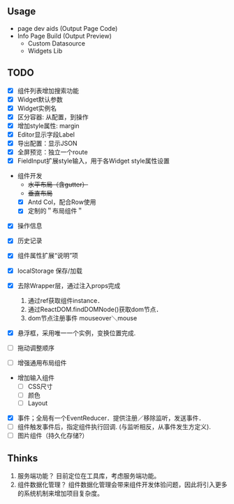 ## Usage

- page dev aids (Output Page Code)
- Info Page Build (Output Preview)
  - Custom Datasource
  - Widgets Lib

## TODO

- [x] 组件列表增加搜索功能
- [x] Widget默认参数
- [x] Widget实例名
- [x] 区分容器: 从配置，到操作
- [x] 增加style属性: margin
- [x] Editor显示字段Label
- [x] 导出配置：显示JSON
- [x] 全屏预览：独立一个route
- [x] FieldInput扩展style输入，用于各Widget style属性设置
- 组件开发
    - ~~水平布局（含gutter）~~
    - ~~垂直布局~~
    - [x] Antd Col，配合Row使用
    - [x] 定制的＂布局组件＂
- [x] 操作信息
- [x] 历史记录
- [x] 组件属性扩展“说明”项
- [x] localStorage 保存/加载

- [x] 去除Wrapper层，通过注入props完成
  1. 通过ref获取组件instance．
  2. 通过ReactDOM.findDOMNode()获取dom节点．
  3. dom节点注册事件 mouseover＼mouse

- [x] 悬浮框，采用唯一一个实例，变换位置完成.
- [ ] 拖动调整顺序
- [ ] 增强通用布局组件
- 增加输入组件
  - [ ] CSS尺寸
  - [ ] 颜色
  - [ ] Layout
- [x] 事件；全局有一个EventReducer．提供注册／移除监听，发送事件．
- [ ] 组件触发事件后，指定组件执行回调. (与监听相反，从事件发生方定义).
- [ ] 图片组件（持久化存储?）
## Thinks

1. 服务端功能？
  目前定位在工具库，考虑服务端功能。
2. 组件数据化管理？
  组件数据化管理会带来组件开发体验问题，因此将引入更多的系统机制来增加项目复杂度。